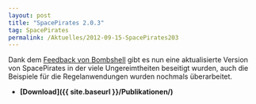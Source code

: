 ```yaml
---
layout: post
title: "SpacePirates 2.0.3"
tag: SpacePirates
permalink: /Aktuelles/2012-09-15-SpacePirates203
---
```


Dank dem [Feedback von Bombshell](http://tanelorn.net/.php/topic,76827.0.html) gibt es nun eine aktualisierte Version von SpacePirates in der viele Ungereimtheiten beseitigt wurden, auch die Beispiele für die Regelanwendungen wurden nochmals überarbeitet.

- **[Download]({{ site.baseurl }}/Publikationen/)**
